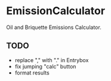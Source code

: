 # EmissionCalculator
Oil and Briquette Emissions Calculator.

## TODO
- replace "," with "." in Entrybox
- fix jumping "calc" button
- format results